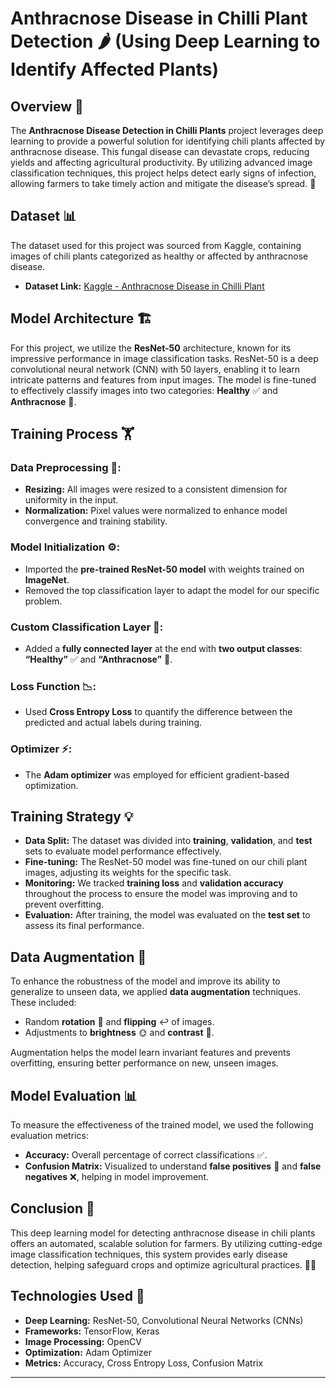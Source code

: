 # **Anthracnose Disease in Chilli Plant Detection 🌶️ (Using Deep Learning to Identify Affected Plants)**

## **Overview 🧠**

The **Anthracnose Disease Detection in Chilli Plants** project leverages deep learning to provide a powerful solution for identifying chili plants affected by anthracnose disease. This fungal disease can devastate crops, reducing yields and affecting agricultural productivity. By utilizing advanced image classification techniques, this project helps detect early signs of infection, allowing farmers to take timely action and mitigate the disease’s spread. 🌱

## **Dataset 📊**

The dataset used for this project was sourced from Kaggle, containing images of chili plants categorized as healthy or affected by anthracnose disease.

- **Dataset Link:** [Kaggle - Anthracnose Disease in Chilli Plant](https://www.kaggle.com/datasets/prudhvi143413s/anthracnose-disease-in-chilli-mobile-captured)

## **Model Architecture 🏗️**

For this project, we utilize the **ResNet-50** architecture, known for its impressive performance in image classification tasks. ResNet-50 is a deep convolutional neural network (CNN) with 50 layers, enabling it to learn intricate patterns and features from input images. The model is fine-tuned to effectively classify images into two categories: **Healthy** ✅ and **Anthracnose** 🍂.

## **Training Process 🏋️**

### **Data Preprocessing 🔄:**
- **Resizing:** All images were resized to a consistent dimension for uniformity in the input.
- **Normalization:** Pixel values were normalized to enhance model convergence and training stability.

### **Model Initialization ⚙️:**
- Imported the **pre-trained ResNet-50 model** with weights trained on **ImageNet**.
- Removed the top classification layer to adapt the model for our specific problem.

### **Custom Classification Layer 🧩:**
- Added a **fully connected layer** at the end with **two output classes**: **“Healthy”** ✅ and **“Anthracnose”** 🍂.

### **Loss Function 📉:**
- Used **Cross Entropy Loss** to quantify the difference between the predicted and actual labels during training.

### **Optimizer ⚡:**
- The **Adam optimizer** was employed for efficient gradient-based optimization.

## **Training Strategy 💡**

- **Data Split:** The dataset was divided into **training**, **validation**, and **test** sets to evaluate model performance effectively.
- **Fine-tuning:** The ResNet-50 model was fine-tuned on our chili plant images, adjusting its weights for the specific task.
- **Monitoring:** We tracked **training loss** and **validation accuracy** throughout the process to ensure the model was improving and to prevent overfitting.
- **Evaluation:** After training, the model was evaluated on the **test set** to assess its final performance.

## **Data Augmentation 🎨**

To enhance the robustness of the model and improve its ability to generalize to unseen data, we applied **data augmentation** techniques. These included:
- Random **rotation** 🔄 and **flipping** ↩️ of images.
- Adjustments to **brightness** 🌞 and **contrast** 🌚.

Augmentation helps the model learn invariant features and prevents overfitting, ensuring better performance on new, unseen images.

## **Model Evaluation 📊**

To measure the effectiveness of the trained model, we used the following evaluation metrics:
- **Accuracy:** Overall percentage of correct classifications ✅.
- **Confusion Matrix:** Visualized to understand **false positives** 🚫 and **false negatives** ❌, helping in model improvement.

## **Conclusion 🎯**

This deep learning model for detecting anthracnose disease in chili plants offers an automated, scalable solution for farmers. By utilizing cutting-edge image classification techniques, this system provides early disease detection, helping safeguard crops and optimize agricultural practices. 🌾🌟

## **Technologies Used 🔧**
- **Deep Learning:** ResNet-50, Convolutional Neural Networks (CNNs)
- **Frameworks:** TensorFlow, Keras
- **Image Processing:** OpenCV
- **Optimization:** Adam Optimizer
- **Metrics:** Accuracy, Cross Entropy Loss, Confusion Matrix

---
